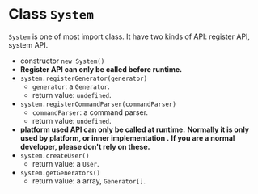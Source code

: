 # Class `System` #

`System` is one of most import class. It have two kinds of API: register API, system API.

* constructor
  `new System()`
* **Register API can only be called before runtime.**
* `system.registerGenerator(generator)`
  * `generator`: a `Generator`.
  * return value: `undefined`.
* `system.registerCommandParser(commandParser)`
  * `commandParser`: a command parser.  
  * return value: `undefined`.
* **platform used API can only be called at runtime.**
  **Normally it is only used by platform, or inner implementation .**
  **If you are a normal developer, please don't rely on these.**
* `system.createUser()`
  * return value: a `User`.
* `system.getGenerators()`
  * return value: a array, `Generator[]`.
